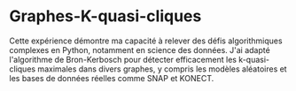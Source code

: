 # Graphes-K-quasi-cliques
Cette expérience démontre ma capacité à relever des défis algorithmiques complexes en Python, notamment en science des données. J'ai adapté l'algorithme de Bron-Kerbosch pour détecter efficacement les k-quasi-cliques maximales dans divers graphes, y compris les modèles aléatoires et les bases de données réelles comme SNAP et KONECT. 
